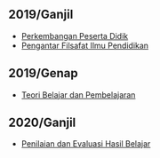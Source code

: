 ## 2019/Ganjil
* [Perkembangan Peserta Didik](<Perkembangan Peserta Didik>)
* [Pengantar Filsafat Ilmu Pendidikan](<Pengantar Filsafat Ilmu Pendidikan>)
## 2019/Genap
* [Teori Belajar dan Pembelajaran](<Teori Belajar dan Pembelajaran>)
## 2020/Ganjil
* [Penilaian dan Evaluasi Hasil Belajar](<Penilaian dan Evaluasi Hasil Belajar>)